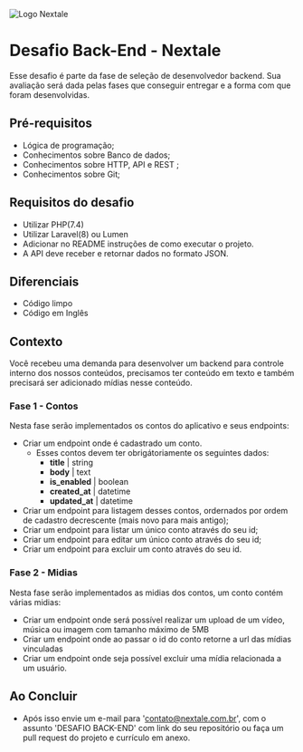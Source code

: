 ![Logo Nextale](https://github.com/nextalebr/desafio-backend/blob/master/nextale.jpeg "Nextale")

# Desafio Back-End - Nextale

Esse desafio é parte da fase de seleção de desenvolvedor backend.
Sua avaliação será dada pelas fases que conseguir entregar e a forma com que foram desenvolvidas.

## Pré-requisitos

- Lógica de programação;
- Conhecimentos sobre Banco de dados;
- Conhecimentos sobre HTTP, API e REST ;
- Conhecimentos sobre Git;

## Requisitos do desafio

- Utilizar PHP(7.4)
- Utilizar Laravel(8) ou Lumen
- Adicionar no README instruções de como executar o projeto.
- A API deve receber e retornar dados no formato JSON.

## Diferenciais

- Código limpo
- Código em Inglês

## Contexto

Você recebeu uma demanda para desenvolver um backend para controle interno dos nossos conteúdos, precisamos ter conteúdo em texto e também precisará ser adicionado mídias nesse conteúdo.

### Fase 1 - Contos

Nesta fase serão implementados os contos do aplicativo e seus endpoints:

- Criar um endpoint onde é cadastrado um conto.
  - Esses contos devem ter obrigátoriamente os seguintes dados:
    - **title** | string
    - **body** | text
    - **is_enabled** | boolean
    - **created_at** | datetime
    - **updated_at** | datetime
- Criar um endpoint para listagem desses contos, ordernados por ordem de cadastro decrescente (mais novo para mais antigo);
- Criar um endpoint para listar um único conto através do seu id;
- Criar um endpoint para editar um único conto através do seu id;
- Criar um endpoint para excluir um conto através do seu id.

### Fase 2 - Midias

Nesta fase serão implementados as midias dos contos, um conto contém várias midias:

- Criar um endpoint onde será possível realizar um upload de um vídeo, música ou imagem com tamanho máximo de 5MB
- Criar um endpoint onde ao passar o id do conto retorne a url das mídias vinculadas
- Criar um endpoint onde seja possível excluir uma mídia relacionada a um usuário.

## Ao Concluir

- Após isso envie um e-mail para 'contato@nextale.com.br', com o assunto 'DESAFIO BACK-END' com link do seu repositório ou faça um pull request do projeto e currículo em anexo.
